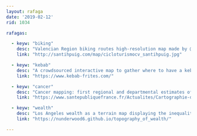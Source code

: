 ```yaml
---
layout: rafaga
date: '2019-02-12'
rid: 1034

rafagas:

  - keyw: "biking"
    desc: "Valencian Region biking routes high-resolution map made by @santihpuig"
    link: "http://santihpuig.com/map/cicloturismocv_santihpuig.jpg"

  - keyw: "kebab"
    desc: "A crowdsourced interactive map to gather where to have a kebab or fries meal in France, by location, classification, and evaluation"
    link: "https://www.kebab-frites.com/"

  - keyw: "cancer"
    desc: "Cancer mapping: first regional and departmental estimates of incidence and mortality for 24 cancers in France"
    link: "https://www.santepubliquefrance.fr/Actualites/Cartographie-des-cancers-premieres-estimations-regionales-et-departementales-de-l-incidence-et-de-la-mortalite-pour-24-cancers-en-France"

  - keyw: "wealth"
    desc: "Los Angeles wealth as a terrain map displaying the inequalities of a city with 58 multimillionaire and 58 thousand homeless inhabitants"
    link: "https://nunderwood6.github.io/topography_of_wealth/"

---
```

